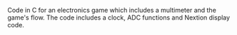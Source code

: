 Code in C for an electronics game which includes a multimeter and the game's flow. The code includes a clock, ADC functions and Nextion display code.
